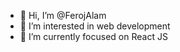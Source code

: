 - 👋 Hi, I’m @FerojAlam
- 👀 I’m interested in web development
- 🌱 I’m currently focused on React JS

<!---
FerojAlam/FerojAlam is a ✨ special ✨ repository because its `README.md` (this file) appears on your GitHub profile.
You can click the Preview link to take a look at your changes.
--->
